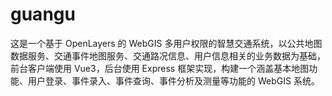 # guangu
这是一个基于 OpenLayers 的 WebGIS 多用户权限的智慧交通系统，以公共地图数据服务、交通事件地图服务、交通路况信息、用户信息相关的业务数据为基础，前台客户端使用 Vue3，后台使用 Express 框架实现，构建一个涵盖基本地图功能、用户登录、事件录入、事件查询、事件分析及测量等功能的 WebGIS 系统。
